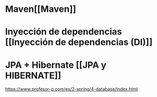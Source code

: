 

# Maven[[Maven]]
# Inyección de dependencias  [[Inyección de dependencias (DI)]]

# JPA + Hibernate [[JPA y HIBERNATE]]


https://www.profesor-p.com/es/2-spring/4-database/index.html
